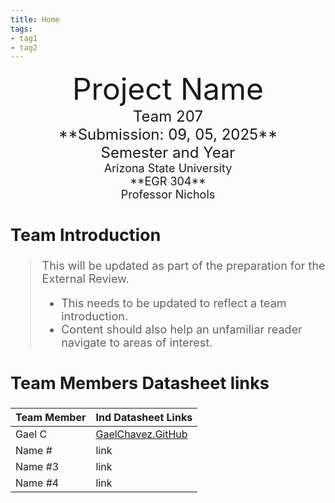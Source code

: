 ```yaml
---
title: Home
tags:
- tag1
- tag2
---
```

<center>
<font size="8">Project Name<br>
<font size="5">Team 207<br>
**Submission: 09, 05, 2025**<br>
Semester and Year<br>
<font size="4">Arizona State University<br>
**EGR 304**<br>
Professor Nichols<br>
  

</center>

## Team Introduction
> This will be updated as part of the preparation for the External Review.<br>
>    * This needs to be updated to reflect a team introduction.<br>
>    * Content should also help an unfamiliar reader navigate to areas of interest.


## Team Members Datasheet links

| **Team Member**        |**Ind Datasheet Links** |
| ---------------------- | -----------------------|
| Gael C                | [GaelChavez.GitHub](https://ludael02.github.io/gael_chavez.github.io) |
| Name #                | link |
| Name #3                | link |
| Name #4                | link |
